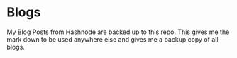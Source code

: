 # Blogs
My Blog Posts from Hashnode are backed up to this repo. This gives me the mark down to be used anywhere else and gives me a backup copy of all blogs. 

